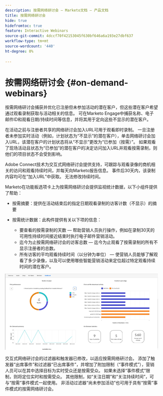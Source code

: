 ```yaml
---
description: 按需网络研讨会 — Marketo文档 — 产品文档
title: 按需网络研讨会
hide: true
hidefromtoc: true
feature: Interactive Webinars
source-git-commit: 4dccf70f42153045f630bf646a6a193e27dbf637
workflow-type: tm+mt
source-wordcount: '440'
ht-degree: 0%

---
```


# 按需网络研讨会 {#on-demand-webinars}

按需网络研讨会捕获并优化已注册但未参加活动的潜在客户，但这些潜在客户希望通过观看录制获取与活动相关的信息。 可在Marketo Engage中捕获名称、电子邮件ID和观看日期/持续时间等信息，并将其用于定向这些不显示的潜在客户。

在活动之前与注册者共享的网络研讨会加入URL可用于观看即时录制。 一旦注册者未参加实时活动（例如，计划状态为“不显示”的潜在客户），单击网络研讨会加入URL，该潜在客户的计划状态将从“不显示”更改为“已参加（按需）”。 如果观看了现场活动且状态为“已参加”的潜在客户的决定访问加入URL并观看按需录制，则他们的项目状态不会受到影响。

Adobe Connect技术为交互式网络研讨会提供支持，可跟踪与观看录像的商机相关的访问和观看持续时间，并每天向Marketo报告信息。 事件后30天内，该录制内容均可在“加入URL”中获取。 无法修改持续时间。

Marketo在功能板选项卡上为按需网络研讨会提供监视统计数据，以下小组件提供了帮助：

* 按需摘要：提供在活动结束后的指定日期观看录制的访客计数（不显示）的摘要

* 按需统计数据：此构件提供有关以下项的信息：
   * 要查看的按需录制的天数 — 帮助营销人员执行操作，例如在录制30天的可用性持续时间接近结束时执行电子邮件营销活动。
   * 迄今为止按需网络研讨会的访客总数 — 迄今为止观看了按需录制的所有不显示注册者的总数。
   * 所有访客的平均观看持续时间（以分钟为单位） — 使营销人员能够了解观看了多少录像，以及可以使用哪些智能营销活动来定位超过特定观看持续时间的潜在客户。

![](assets/on-demand-webinars-1.png)

交互式网络研讨会的过滤器和触发器已修改，以适应按需网络研讨会。 添加了触发器“出席事件”和过滤器“已出席事件”，并增加了附加限制（“事件模式”），营销人员可以在其中选择目标为实时受众还是按需受众。 如果未选择“事件模式”限制，则将定位实时和按需受众。 其他限制，如“关注日期”和“关注持续时间”，可与“按需”事件模式一起使用。 非活动过滤器“尚未参加活动”也可用于具有“按需”事件模式的按需网络研讨会。
